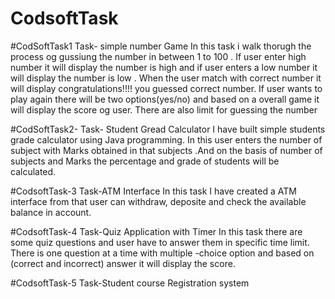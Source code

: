 # CodsoftTask

#CodSoftTask1
Task- simple number Game 
In this task i walk thorugh the process og gussiung the number in between 1 to 100 . If user enter high number it will display the number is high and if user enters a low number it will display the number is low . When the user match with correct number it will display congratulations!!!! you guessed correct number. If user wants to play again there will be two options(yes/no) and based on a overall game it will display the score og user. There are also limit for guessing the number

#CodSoftTask2-
Task- Student Gread Calculator
 I have built simple students grade calculator using Java programming. In this user enters the number of subject with Marks obtained in that subjects .And on the basis of number of subjects and Marks the percentage and grade of students will be calculated.

#CodsoftTask-3
Task-ATM Interface
In this task I have created a ATM interface from that user can withdraw, deposite and check the available balance in account.

#CodsoftTask-4
Task-Quiz Application with Timer
In this task there are some quiz questions and user have to answer them in specific time limit. There is one question at a time with multiple -choice option and based on (correct and incorrect) answer it will display the score.

#CodsoftTask-5
Task-Student course Registration system




 
